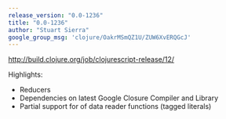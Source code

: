 ```yaml
---
release_version: "0.0-1236"
title: "0.0-1236"
author: "Stuart Sierra"
google_group_msg: 'clojure/OakrMSmQZ1U/ZUW6XvERQGcJ'
---
```


<http://build.clojure.org/job/clojurescript-release/12/>

Highlights:

- Reducers
- Dependencies on latest Google Closure Compiler and Library
- Partial support for of data reader functions (tagged literals)
